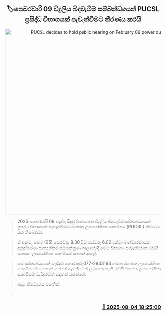 <p align='center'><b><h2 align='center' title='PUCSL decides to hold public hearing on February 09 power outage'>🏷පෙබරවාරි 09 විදුලිය බිඳවැටීම සම්බන්ධයෙන් PUCSL ප්‍රසිද්ධ විභාගයක් පැවැත්වීමට තීරණය කරයි</h2></b></p>
<p align='center'><img src='https://helakuru.sgp1.cdn.digitaloceanspaces.com/esana/images/lib/pucsl.jpg' width='600' alt='PUCSL decides to hold public hearing on February 09 power outage'></p>

> 2025 පෙබරවාරි 09 වැනිදා සිදුවූ දීපව්‍යාප්ත විදුලිය බිඳවැටීම සම්බන්ධයෙන් ප්‍රසිද්ධ විභාගයක් පැවැත්වීමට මහජන උපයෝගිතා කොමිසම (PUCSL) තීරණය කර තිබෙනවා.

> ඒ අනුව, හෙට (05) පෙරවරු 8.30 සිට පස්වරු 6.00 දක්වා බණ්ඩාරනායක අනුස්මරණ ජාත්‍යන්තර සම්මන්ත්‍රණ ශාලාවේදී මෙම විභාගය පැවැත්වෙන බවයි මහජන උපයෝගිතා කොමිසම සඳහන් කළේ.

> මේ සම්බන්ධයෙන් වැඩිදුර තොරතුරු 077-2943193 හරහා මහජන උපයෝගිතා කොමිසමේ ජයනාත් හේරත් ඇමතීමෙන් ලබාගත හැකි බවයි මහජන උපයෝගිතා කොමිසම වැඩිදුරටත් සඳහන් කරන්නේ.

> අදාළ නිවේදනය පහතින්.

>  



<h3 align='right'><a href='https://www.helakuru.lk/esana/p/112426/'>📅 2025-08-04 18:25:00</a></h3>
